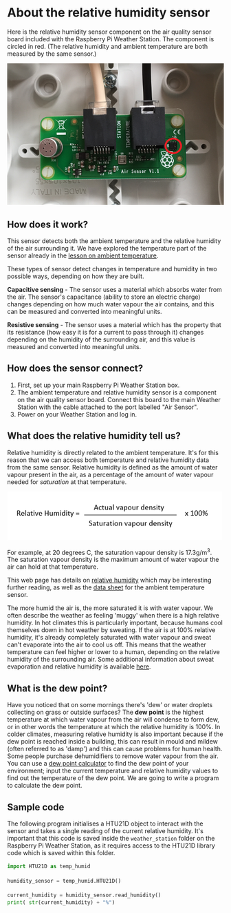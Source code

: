 # About the relative humidity sensor

Here is the relative humidity sensor component on the air quality sensor board included with the Raspberry Pi Weather Station. The component is circled in red. (The relative humidity and ambient temperature are both measured by the same sensor.)

![Relative Humidity Sensor](images/air_board.png)

## How does it work?

This sensor detects both the ambient temperature and the relative humidity of the air surrounding it. We have explored the temperature part of the sensor already in the [lesson on ambient temperature](ambient_temperature/lesson.md).

These types of sensor detect changes in temperature and humidity in two possible ways, depending on how they are built.

**Capacitive sensing** - The sensor uses a material which absorbs water from the air. The sensor's capacitance (ability to store an electric charge) changes depending on how much water vapour the air contains, and this can be measured and converted into meaningful units.

**Resistive sensing** - The sensor uses a material which has the property that its resistance (how easy it is for a current to pass through it) changes depending on the humidity of the surrounding air, and this value is measured and converted into meaningful units. 


## How does the sensor connect?

1. First, set up your main Raspberry Pi Weather Station box.
1. The ambient temperature and relative humidity sensor is a component on the air quality sensor board. Connect this board to the main Weather Station with the cable attached to the port labelled "Air Sensor".
1. Power on your Weather Station and log in.

## What does the relative humidity tell us?

Relative humidity is directly related to the ambient temperature. It's for this reason that we can access both temperature and relative humidity data from the same sensor. Relative humidity is defined as the amount of water vapour present in the air, as a percentage of the amount of water vapour needed for *saturation* at that temperature. 

![Relative humidity equation](images/relative_humidity_equation.png)

For example, at 20 degrees C, the saturation vapour density is 17.3g/m<sup>3</sup>. The saturation vapour density is the maximum amount of water vapour the air can hold at that temperature.

This web page has details on [relative humidity](http://hyperphysics.phy-astr.gsu.edu/hbase/Kinetic/relhum.html) which may be interesting further reading, as well as the [data sheet](http://www.mouser.co.uk/pdfdocs/HTU21DF.PDF) for the ambient temperature sensor.

The more humid the air is, the more saturated it is with water vapour. We often describe the weather as feeling 'muggy' when there is a high relative humidity. In hot climates this is particularly important, because humans cool themselves down in hot weather by sweating. If the air is at 100% relative humidity, it's already completely saturated with water vapour and sweat can't evaporate into the air to cool us off. This means that the weather temperature can feel higher or lower to a human, depending on the relative humidity of the surrounding air. Some additional information about sweat evaporation and relative humidity is available [here](http://www.fs.fed.us/eng/pubs/htmlpubs/htm10512316/).

## What is the dew point?

Have you noticed that on some mornings there's 'dew' or water droplets collecting on grass or outside surfaces? The **dew point** is the highest temperature at which water vapour from the air will condense to form dew, or in other words the temperature at which the relative humidity is 100%. In colder climates, measuring relative humidity is also important because if the dew point is reached inside a building, this can result in mould and mildew (often referred to as 'damp') and this can cause problems for human health. Some people purchase dehumidifiers to remove water vapour from the air. You can use a [dew point calculator](http://www.ajdesigner.com/phphumidity/dewpoint_equation_dewpoint_temperature.php) to find the dew point of your environment; input the current temperature and relative humidity values to find out the temperature of the dew point. We are going to write a program to calculate the dew point.

## Sample code

The following program initialises a HTU21D object to interact with the sensor and takes a single reading of the current relative humidity. It's important that this code is saved inside the `weather_station` folder on the Raspberry Pi Weather Station, as it requires access to the HTU21D library code which is saved within this folder.

```python
import HTU21D as temp_humid

humidity_sensor = temp_humid.HTU21D()

current_humidity = humidity_sensor.read_humidity()
print( str(current_humidity) + "%")

```
